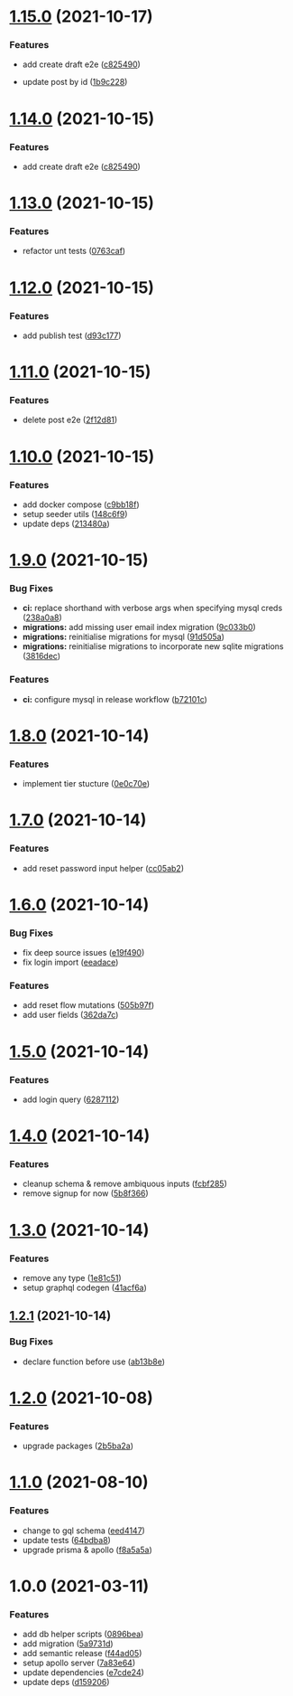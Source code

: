 # [1.15.0](https://github.com/2wce/prisma-template/compare/v1.14.0...v1.15.0) (2021-10-17)

### Features

- add create draft e2e ([c825490](https://github.com/2wce/prisma-template/commit/c825490530fe2fc1a4f99d74deabcd01229e5231))

- update post by id ([1b9c228](https://github.com/2wce/prisma-template/commit/1b9c2281b1ec2e84616c75e7ca3c13e504b81358))

# [1.14.0](https://github.com/2wce/prisma-template/compare/v1.13.0...v1.14.0) (2021-10-15)

### Features

- add create draft e2e ([c825490](https://github.com/2wce/prisma-template/commit/c825490530fe2fc1a4f99d74deabcd01229e5231))

# [1.13.0](https://github.com/2wce/prisma-template/compare/v1.12.0...v1.13.0) (2021-10-15)

### Features

- refactor unt tests ([0763caf](https://github.com/2wce/prisma-template/commit/0763caf72943a93e83e46398d362e71e229adea8))

# [1.12.0](https://github.com/2wce/prisma-template/compare/v1.11.0...v1.12.0) (2021-10-15)

### Features

- add publish test ([d93c177](https://github.com/2wce/prisma-template/commit/d93c17798912085810fd07e9cf9d48b649e567e7))

# [1.11.0](https://github.com/2wce/prisma-template/compare/v1.10.0...v1.11.0) (2021-10-15)

### Features

- delete post e2e ([2f12d81](https://github.com/2wce/prisma-template/commit/2f12d819ea87cc6b0ef8d186fc977bff37bf8c4b))

# [1.10.0](https://github.com/2wce/prisma-template/compare/v1.9.0...v1.10.0) (2021-10-15)

### Features

- add docker compose ([c9bb18f](https://github.com/2wce/prisma-template/commit/c9bb18f22046ae00b0cd59114878834c80f592d1))
- setup seeder utils ([148c6f9](https://github.com/2wce/prisma-template/commit/148c6f93df614dbb3468e32184f687fb37ce3dc6))
- update deps ([213480a](https://github.com/2wce/prisma-template/commit/213480a00d865ea2ab76cf8511bae6f88b65d026))

# [1.9.0](https://github.com/2wce/prisma-template/compare/v1.8.0...v1.9.0) (2021-10-15)

### Bug Fixes

- **ci:** replace shorthand with verbose args when specifying mysql creds ([238a0a8](https://github.com/2wce/prisma-template/commit/238a0a81764af43e27c4e4bbadda4af5ecf587e4))
- **migrations:** add missing user email index migration ([9c033b0](https://github.com/2wce/prisma-template/commit/9c033b09fd15c66923ac76f4ec331ca67f0cd807))
- **migrations:** reinitialise migrations for mysql ([91d505a](https://github.com/2wce/prisma-template/commit/91d505aec85d7e058a9a0a4a12e6d55f5570f07f))
- **migrations:** reinitialise migrations to incorporate new sqlite migrations ([3816dec](https://github.com/2wce/prisma-template/commit/3816dec5559dc57b8b4182fd4ade3f992b278c04))

### Features

- **ci:** configure mysql in release workflow ([b72101c](https://github.com/2wce/prisma-template/commit/b72101cc722c902438c0af6b4b958967344eb36b))

# [1.8.0](https://github.com/2wce/prisma-template/compare/v1.7.0...v1.8.0) (2021-10-14)

### Features

- implement tier stucture ([0e0c70e](https://github.com/2wce/prisma-template/commit/0e0c70eca0314b0a16705e3d525f3f7250e91e40))

# [1.7.0](https://github.com/2wce/prisma-template/compare/v1.6.0...v1.7.0) (2021-10-14)

### Features

- add reset password input helper ([cc05ab2](https://github.com/2wce/prisma-template/commit/cc05ab22c99b7424992d0b159ba92d5eb1dcdfe3))

# [1.6.0](https://github.com/2wce/prisma-template/compare/v1.5.0...v1.6.0) (2021-10-14)

### Bug Fixes

- fix deep source issues ([e19f490](https://github.com/2wce/prisma-template/commit/e19f4909e49b73e20a72d5424901e9e692733a9a))
- fix login import ([eeadace](https://github.com/2wce/prisma-template/commit/eeadacec5fa864668f3736c68a34c9194b51ba8c))

### Features

- add reset flow mutations ([505b97f](https://github.com/2wce/prisma-template/commit/505b97f1c774b574e7d633456c483fbcd5daafc8))
- add user fields ([362da7c](https://github.com/2wce/prisma-template/commit/362da7cdc2605cee6d1cb79275ddaec81e258ff6))

# [1.5.0](https://github.com/2wce/prisma-template/compare/v1.4.0...v1.5.0) (2021-10-14)

### Features

- add login query ([6287112](https://github.com/2wce/prisma-template/commit/62871129f4f2bb7d314f0aaf196f75db25fe6484))

# [1.4.0](https://github.com/2wce/prisma-template/compare/v1.3.0...v1.4.0) (2021-10-14)

### Features

- cleanup schema & remove ambiquous inputs ([fcbf285](https://github.com/2wce/prisma-template/commit/fcbf2855b835acb34e4fac056b696dd98ef95b88))
- remove signup for now ([5b8f366](https://github.com/2wce/prisma-template/commit/5b8f366f7a1e3bb7c77548cde04e584390200f19))

# [1.3.0](https://github.com/2wce/prisma-template/compare/v1.2.1...v1.3.0) (2021-10-14)

### Features

- remove any type ([1e81c51](https://github.com/2wce/prisma-template/commit/1e81c5126ebfa03b1945c0d01d30777c633569dc))
- setup graphql codegen ([41acf6a](https://github.com/2wce/prisma-template/commit/41acf6a41667468e6e656771a02530415d5056f8))

## [1.2.1](https://github.com/2wce/prisma-template/compare/v1.2.0...v1.2.1) (2021-10-14)

### Bug Fixes

- declare function before use ([ab13b8e](https://github.com/2wce/prisma-template/commit/ab13b8e6a4415e3665b36c52eb88ac999a0e97b8))

# [1.2.0](https://github.com/2wce/prisma-template/compare/v1.1.0...v1.2.0) (2021-10-08)

### Features

- upgrade packages ([2b5ba2a](https://github.com/2wce/prisma-template/commit/2b5ba2a69edf1ec7978c70b6d8045b675348c2a5))

# [1.1.0](https://github.com/2wce/prisma-template/compare/v1.0.0...v1.1.0) (2021-08-10)

### Features

- change to gql schema ([eed4147](https://github.com/2wce/prisma-template/commit/eed414742255f870ac779839a4bbb07078e2ff85))
- update tests ([64bdba8](https://github.com/2wce/prisma-template/commit/64bdba8b5db007bc8a34884a61900251c1c0f68c))
- upgrade prisma & apollo ([f8a5a5a](https://github.com/2wce/prisma-template/commit/f8a5a5a0493f6a165a929403f4e6f2fa1f064c69))

# 1.0.0 (2021-03-11)

### Features

- add db helper scripts ([0896bea](https://github.com/2wce/prisma-template/commit/0896beae5fcc7d23eb5a897089b39de1d465359d))
- add migration ([5a9731d](https://github.com/2wce/prisma-template/commit/5a9731d87fce0702850225b32ca92b3703800488))
- add semantic release ([f44ad05](https://github.com/2wce/prisma-template/commit/f44ad05c4c7c74c12db010948457359a196a0069))
- setup apollo server ([7a83e64](https://github.com/2wce/prisma-template/commit/7a83e64112d08b2bbe59fede1ae100374e83a694))
- update dependencies ([e7cde24](https://github.com/2wce/prisma-template/commit/e7cde24059f8dac7058c8ddd189022e4db20aba3))
- update deps ([d159206](https://github.com/2wce/prisma-template/commit/d15920699235ea155ca548d7594a9bea8c3da509))
